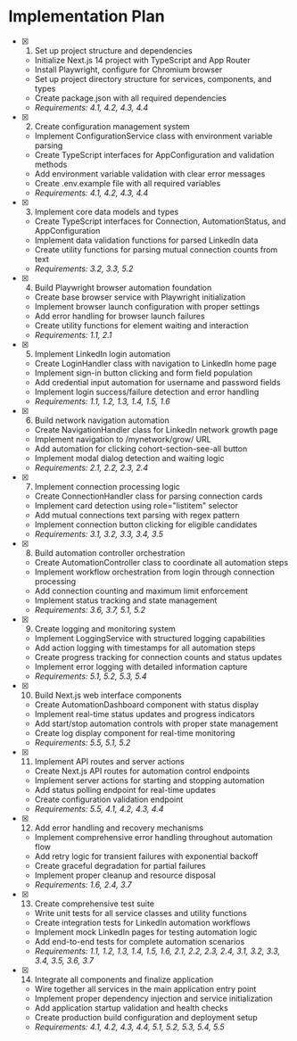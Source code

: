 # Implementation Plan

- [x] 1. Set up project structure and dependencies

  - Initialize Next.js 14 project with TypeScript and App Router
  - Install Playwright, configure for Chromium browser
  - Set up project directory structure for services, components, and types
  - Create package.json with all required dependencies
  - _Requirements: 4.1, 4.2, 4.3, 4.4_

- [x] 2. Create configuration management system

  - Implement ConfigurationService class with environment variable parsing
  - Create TypeScript interfaces for AppConfiguration and validation methods
  - Add environment variable validation with clear error messages
  - Create .env.example file with all required variables
  - _Requirements: 4.1, 4.2, 4.3, 4.4_

- [x] 3. Implement core data models and types

  - Create TypeScript interfaces for Connection, AutomationStatus, and AppConfiguration
  - Implement data validation functions for parsed LinkedIn data
  - Create utility functions for parsing mutual connection counts from text
  - _Requirements: 3.2, 3.3, 5.2_

- [x] 4. Build Playwright browser automation foundation

  - Create base browser service with Playwright initialization
  - Implement browser launch configuration with proper settings
  - Add error handling for browser launch failures
  - Create utility functions for element waiting and interaction
  - _Requirements: 1.1, 2.1_

- [x] 5. Implement LinkedIn login automation

  - Create LoginHandler class with navigation to LinkedIn home page
  - Implement sign-in button clicking and form field population
  - Add credential input automation for username and password fields
  - Implement login success/failure detection and error handling
  - _Requirements: 1.1, 1.2, 1.3, 1.4, 1.5, 1.6_

- [x] 6. Build network navigation automation

  - Create NavigationHandler class for LinkedIn network growth page
  - Implement navigation to /mynetwork/grow/ URL
  - Add automation for clicking cohort-section-see-all button
  - Implement modal dialog detection and waiting logic
  - _Requirements: 2.1, 2.2, 2.3, 2.4_

- [x] 7. Implement connection processing logic

  - Create ConnectionHandler class for parsing connection cards
  - Implement card detection using role="listitem" selector
  - Add mutual connections text parsing with regex pattern
  - Implement connection button clicking for eligible candidates
  - _Requirements: 3.1, 3.2, 3.3, 3.4, 3.5_

- [x] 8. Build automation controller orchestration

  - Create AutomationController class to coordinate all automation steps
  - Implement workflow orchestration from login through connection processing
  - Add connection counting and maximum limit enforcement
  - Implement status tracking and state management
  - _Requirements: 3.6, 3.7, 5.1, 5.2_

- [x] 9. Create logging and monitoring system

  - Implement LoggingService with structured logging capabilities
  - Add action logging with timestamps for all automation steps
  - Create progress tracking for connection counts and status updates
  - Implement error logging with detailed information capture
  - _Requirements: 5.1, 5.2, 5.3, 5.4_

- [x] 10. Build Next.js web interface components

  - Create AutomationDashboard component with status display
  - Implement real-time status updates and progress indicators
  - Add start/stop automation controls with proper state management
  - Create log display component for real-time monitoring
  - _Requirements: 5.5, 5.1, 5.2_

- [x] 11. Implement API routes and server actions

  - Create Next.js API routes for automation control endpoints
  - Implement server actions for starting and stopping automation
  - Add status polling endpoint for real-time updates
  - Create configuration validation endpoint
  - _Requirements: 5.5, 4.1, 4.2, 4.3, 4.4_

- [x] 12. Add error handling and recovery mechanisms

  - Implement comprehensive error handling throughout automation flow
  - Add retry logic for transient failures with exponential backoff
  - Create graceful degradation for partial failures
  - Implement proper cleanup and resource disposal
  - _Requirements: 1.6, 2.4, 3.7_

- [x] 13. Create comprehensive test suite

  - Write unit tests for all service classes and utility functions
  - Create integration tests for LinkedIn automation workflows
  - Implement mock LinkedIn pages for testing automation logic
  - Add end-to-end tests for complete automation scenarios
  - _Requirements: 1.1, 1.2, 1.3, 1.4, 1.5, 1.6, 2.1, 2.2, 2.3, 2.4, 3.1, 3.2, 3.3, 3.4, 3.5, 3.6, 3.7_

- [x] 14. Integrate all components and finalize application
  - Wire together all services in the main application entry point
  - Implement proper dependency injection and service initialization
  - Add application startup validation and health checks
  - Create production build configuration and deployment setup
  - _Requirements: 4.1, 4.2, 4.3, 4.4, 5.1, 5.2, 5.3, 5.4, 5.5_
